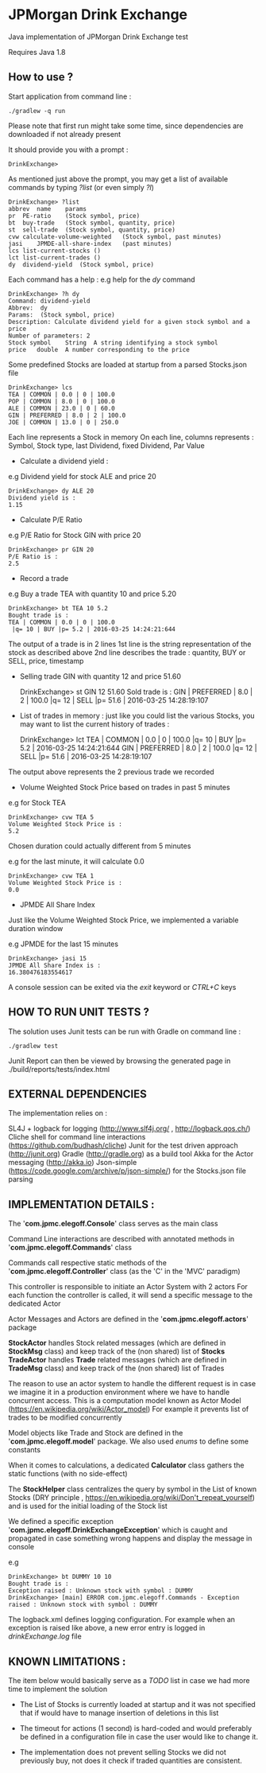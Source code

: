 # JPMorgan Drink Exchange

Java implementation of JPMorgan Drink Exchange test

Requires Java 1.8

How to use ?
-------------

Start application from command line :

    ./gradlew -q run

Please note that  first run might take some time, since dependencies are downloaded if not already present

It should provide you with a prompt :

    DrinkExchange>

As mentioned just above the prompt, you may get a list of available commands by typing *?list* (or even simply *?l*)

    DrinkExchange> ?list   
    abbrev	name	params
    pr	PE-ratio	(Stock symbol, price)
    bt	buy-trade	(Stock symbol, quantity, price)
    st	sell-trade	(Stock symbol, quantity, price)
    cvw	calculate-volume-weighted	(Stock symbol, past minutes)
    jasi	JPMDE-all-share-index	(past minutes)
    lcs	list-current-stocks	()
    lct	list-current-trades	()
    dy	dividend-yield	(Stock symbol, price)


Each command has a help :
e.g help for the *dy* command 

    DrinkExchange> ?h dy
    Command: dividend-yield
    Abbrev:  dy
    Params:  (Stock symbol, price)
    Description: Calculate dividend yield for a given stock symbol and a price
    Number of parameters: 2
    Stock symbol	String	A string identifying a stock symbol
    price	double	A number corresponding to the price



Some predefined Stocks are loaded at startup from a parsed Stocks.json file



    DrinkExchange> lcs
    TEA | COMMON | 0.0 | 0 | 100.0
    POP | COMMON | 8.0 | 0 | 100.0
    ALE | COMMON | 23.0 | 0 | 60.0
    GIN | PREFERRED | 8.0 | 2 | 100.0
    JOE | COMMON | 13.0 | 0 | 250.0

Each line represents a Stock in memory
On each line, columns represents : Symbol, Stock type, last Dividend, fixed Dividend, Par Value

 - Calculate a dividend yield :

e.g Dividend yield for stock ALE and price 20

    DrinkExchange> dy ALE 20
    Dividend yield is : 
    1.15

* Calculate P/E Ratio

e.g P/E Ratio for Stock GIN with price 20

    DrinkExchange> pr GIN 20
    P/E Ratio is :
    2.5

* Record a trade

e.g Buy a trade TEA with quantity 10 and price 5.20

    DrinkExchange> bt TEA 10 5.2
    Bought trade is :
    TEA | COMMON | 0.0 | 0 | 100.0
     |q= 10 | BUY |p= 5.2 | 2016-03-25 14:24:21:644

The output of a trade is in 2 lines
1st line is the string representation of the stock as described above
2nd line describes the trade : quantity, BUY or SELL, price, timestamp

- Selling trade GIN with quantity 12 and price 51.60

    DrinkExchange> st GIN 12 51.60
    Sold trade is :
    GIN | PREFERRED | 8.0 | 2 | 100.0
     |q= 12 | SELL |p= 51.6 | 2016-03-25 14:28:19:107

* List of trades in memory : just like you could list the various Stocks, you may want to list the current history of trades :

    DrinkExchange> lct
    TEA | COMMON | 0.0 | 0 | 100.0
    |q= 10 | BUY |p= 5.2 | 2016-03-25 14:24:21:644
    GIN | PREFERRED | 8.0 | 2 | 100.0
     |q= 12 | SELL |p= 51.6 | 2016-03-25 14:28:19:107

 
The output above represents the 2 previous trade we recorded

* Volume Weighted Stock Price based on trades in past 5 minutes

e.g for Stock TEA

    DrinkExchange> cvw TEA 5
    Volume Weighted Stock Price is : 
    5.2

Chosen duration could actually different from 5 minutes

e.g for the last minute, it will calculate 0.0

    DrinkExchange> cvw TEA 1
    Volume Weighted Stock Price is : 
    0.0


* JPMDE All Share Index

Just like the Volume Weighted Stock Price, we implemented a variable duration window

e.g JPMDE for the last 15 minutes

    DrinkExchange> jasi 15
    JPMDE All Share Index is :
    16.380476183554617

A console session can be exited via the *exit* keyword or *CTRL+C* keys


HOW TO RUN UNIT TESTS ?
-----------------------
The solution uses Junit
tests can be run with Gradle on command line :

    ./gradlew test

Junit Report can then be viewed by browsing the generated page in  ./build/reports/tests/index.html


EXTERNAL DEPENDENCIES
----------------------
The implementation relies on :

SL4J + logback for logging (http://www.slf4j.org/  , http://logback.qos.ch/)
Cliche shell for command line interactions (https://github.com/budhash/cliche)
Junit for the test driven approach (http://junit.org)
Gradle  (http://gradle.org) as a build tool
Akka for the Actor messaging (http://akka.io)
Json-simple (https://code.google.com/archive/p/json-simple/) for the Stocks.json file parsing

IMPLEMENTATION DETAILS :
------------------------
The '**com.jpmc.elegoff.Console**' class serves as the main class

Command Line interactions are described with annotated methods in
'**com.jpmc.elegoff.Commands**' class

Commands call respective static methods of the
'**com.jpmc.elegoff.Controller**' class
(as the 'C' in the 'MVC' paradigm)

This controller is responsible to initiate an Actor System with 2 actors
For each function the controller is called, it will send a specific message to the dedicated Actor

Actor Messages and Actors are defined in the 
'**com.jpmc.elegoff.actors**' package

**StockActor** handles Stock related messages (which are defined in **StockMsg** class) and keep track of the (non shared) list of **Stocks** 
**TradeActor** handles **Trade** related messages (which are defined in **TradeMsg** class) and keep track of the (non shared) list of Trades 

The reason to use an actor system to handle the different request is in case we imagine it in a production environment where we have to handle concurrent access. This is a computation model known as Actor Model
(https://en.wikipedia.org/wiki/Actor_model)
For example it prevents list of trades to be modified concurrently

Model objects like Trade and Stock are defined in the '**com.jpmc.elegoff.model**' package. We also used *enums* to define some constants

When it comes to calculations, a dedicated **Calculator** class gathers the static functions (with no side-effect)

The **StockHelper** class centralizes the query by symbol in the List of known Stocks (DRY principle , https://en.wikipedia.org/wiki/Don't_repeat_yourself) and is used for the initial loading of the Stock list

We defined a specific exception 
'**com.jpmc.elegoff.DrinkExchangeException**' which is caught and propagated in case something wrong happens and display the message in console

e.g 

    DrinkExchange> bt DUMMY 10 10
    Bought trade is : 
    Exception raised : Unknown stock with symbol : DUMMY
    DrinkExchange> [main] ERROR com.jpmc.elegoff.Commands - Exception raised : Unknown stock with symbol : DUMMY

The logback.xml defines logging configuration. For example when an exception is raised like above, a new error entry is logged in *drinkExchange.log* file


KNOWN LIMITATIONS :
-------------------

The item below would basically serve as a *TODO* list in case we had more time to implement the solution



- The List of Stocks is currently loaded at startup and it was not specified that if would have to manage insertion of deletions in this list

- The timeout for actions (1 second) is hard-coded and would preferably be defined in a configuration file in case the user would like to change it.

- The implementation does not prevent selling Stocks we did not previously buy, not does it check if traded quantities are consistent.






